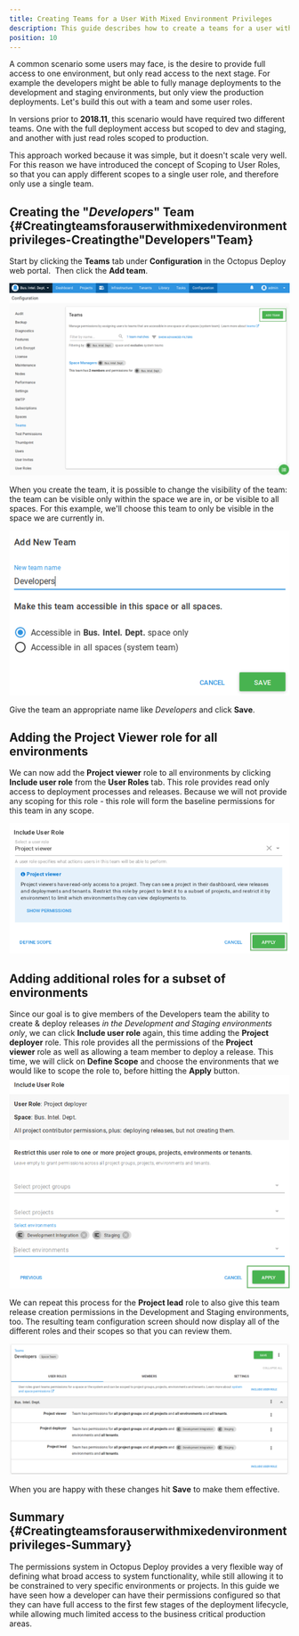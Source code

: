 ```yaml
---
title: Creating Teams for a User With Mixed Environment Privileges
description: This guide describes how to create a teams for a user with mixed environment privileges.
position: 10
---
```


A common scenario some users may face, is the desire to provide full access to one environment, but only read access to the next stage. For example the developers might be able to fully manage deployments to the development and staging environments, but only view the production deployments. Let's build this out with a team and some user roles. 

In versions prior to **2018.11**, this scenario would have required two different teams. One with the full deployment access but scoped to dev and staging, and another with just read roles scoped to production.

This approach worked because it was simple, but it doesn't scale very well. For this reason we have introduced the concept of Scoping to User Roles, so that you can apply different scopes to a single user role, and therefore only use a single team.

## Creating the "*Developers*" Team {#Creatingteamsforauserwithmixedenvironmentprivileges-Creatingthe&quot;Developers&quot;Team}

Start by clicking the **Teams** tab under **Configuration** in the Octopus Deploy web portal.  Then click the **Add team**.

![](/docs/images/guides-user-role-and-teams-configuration/add-team.png "width=500")

When you create the team, it is possible to change the visibility of the team: the team can be visible only within the space we are in, or be visible to all spaces. For this example, we'll choose this team to only be visible in the space we are currently in.

![](add-team-detail.png)

Give the team an appropriate name like *Developers* and click **Save**. 

## Adding the Project Viewer role for all environments 

We can now add the **Project viewer** role to 
all environments by clicking **Include user role** from the **User Roles** tab. This role provides read only access to deployment
processes and releases. Because we will not provide any scoping for this role - this role will form the baseline permissions 
for this team in any scope. 

![](add-unscoped-role.png)

## Adding additional roles for a subset of environments
Since our goal is to give members of the Developers team the ability to create & deploy releases _in the Development and 
Staging environments only_, we can click **Include user role** again, this time adding the **Project deployer** role. 
This role provides all the permissions of the **Project viewer** role as well as allowing a team member to deploy a release. 
This time, we will click on **Define Scope** and choose the environments that we would like to scope the role to, before 
hitting the **Apply** button.
![](define-scope-for-user-role.png)

We can repeat this process for the **Project lead** role to also give this team release creation permissions in the Development 
and Staging environments, too. The resulting team configuration screen should now display all of the different roles and their scopes so that you can review them. 

![](add-team-with-scoped-roles.png "width=500")

When you are happy with these changes hit **Save** to make them effective.

## Summary {#Creatingteamsforauserwithmixedenvironmentprivileges-Summary}

The permissions system in Octopus Deploy provides a very flexible way of defining what broad access to system functionality, while still allowing it to be constrained to very specific environments or projects. In this guide we have seen how a developer can have their permissions configured so that they can have full access to the first few stages of the deployment lifecycle, while allowing much limited access to the business critical production areas.
